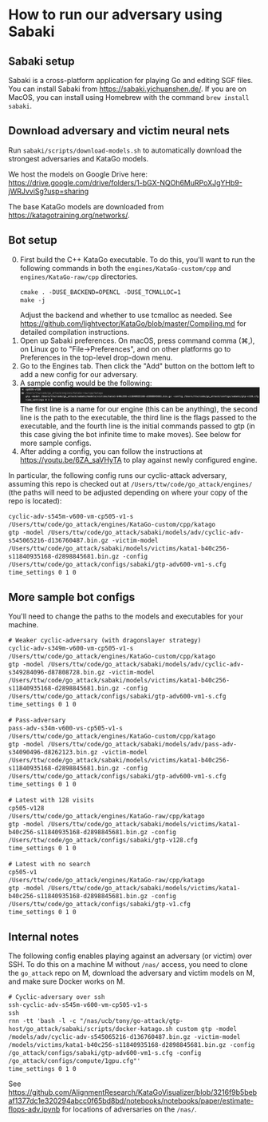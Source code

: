 # How to run our adversary using Sabaki

## Sabaki setup
Sabaki is a cross-platform application for playing Go and editing SGF files.
You can install Sabaki from https://sabaki.yichuanshen.de/.
If you are on MacOS, you can install using Homebrew with the command
`brew install sabaki`.

## Download adversary and victim neural nets
Run `sabaki/scripts/download-models.sh`
to automatically download the strongest adversaries and KataGo models.

We host the models on Google Drive here: https://drive.google.com/drive/folders/1-bGX-NQOh6MuRPoXJgYHb9-jWRJvviSg?usp=sharing

The base KataGo models are downloaded from https://katagotraining.org/networks/.

## Bot setup
0. First build the C++ KataGo executable.
   To do this, 
   you'll want to run the following commands in both the
   `engines/KataGo-custom/cpp`
   and
   `engines/KataGo-raw/cpp`
   directories.
   ```
   cmake . -DUSE_BACKEND=OPENCL -DUSE_TCMALLOC=1
   make -j
   ```
   Adjust the backend and whether to use tcmalloc as needed. See https://github.com/lightvector/KataGo/blob/master/Compiling.md for detailed compilation instructions.
1. Open up Sabaki preferences. On macOS, press command comma (⌘,), on Linux go to "File->Preferences", and on other platforms go to Preferences in the top-level drop-down menu. 
2. Go to the Engines tab. Then click the "Add" button on the bottom left to add a new config for our adversary.
3. A sample config would be the following:
  ![bot-config-screenshot](bot-config-screenshot.png)
  The first line is a name for our engine (this can be anything),
  the second line is the path to the executable,
  the third line is the flags passed to the executable,
  and the fourth line is the initial commands passed to gtp
  (in this case giving the bot infinite time to make moves).
  See below for more sample configs.
4. After adding a config, you can follow the instructions at https://youtu.be/6ZA_saVHyTA to play against newly configured engine.

In particular, the following config runs our cyclic-attack adversary, assuming
this repo is checked out at `/Users/ttw/code/go_attack/engines/` (the paths will
need to be adjusted depending on where your copy of the repo is located):
```
cyclic-adv-s545m-v600-vm-cp505-v1-s
/Users/ttw/code/go_attack/engines/KataGo-custom/cpp/katago
gtp -model /Users/ttw/code/go_attack/sabaki/models/adv/cyclic-adv-s545065216-d136760487.bin.gz -victim-model /Users/ttw/code/go_attack/sabaki/models/victims/kata1-b40c256-s11840935168-d2898845681.bin.gz -config /Users/ttw/code/go_attack/configs/sabaki/gtp-adv600-vm1-s.cfg
time_settings 0 1 0
```

## More sample bot configs
You'll need to change the paths to the models and executables for your machine.
```
# Weaker cyclic-adversary (with dragonslayer strategy)
cyclic-adv-s349m-v600-vm-cp505-v1-s
/Users/ttw/code/go_attack/engines/KataGo-custom/cpp/katago
gtp -model /Users/ttw/code/go_attack/sabaki/models/adv/cyclic-adv-s349284096-d87808728.bin.gz -victim-model /Users/ttw/code/go_attack/sabaki/models/victims/kata1-b40c256-s11840935168-d2898845681.bin.gz -config /Users/ttw/code/go_attack/configs/sabaki/gtp-adv600-vm1-s.cfg
time_settings 0 1 0

# Pass-adversary
pass-adv-s34m-v600-vs-cp505-v1-s
/Users/ttw/code/go_attack/engines/KataGo-custom/cpp/katago
gtp -model /Users/ttw/code/go_attack/sabaki/models/adv/pass-adv-s34090496-d8262123.bin.gz -victim-model /Users/ttw/code/go_attack/sabaki/models/victims/kata1-b40c256-s11840935168-d2898845681.bin.gz -config /Users/ttw/code/go_attack/configs/sabaki/gtp-adv600-vm1-s.cfg 
time_settings 0 1 0

# Latest with 128 visits
cp505-v128
/Users/ttw/code/go_attack/engines/KataGo-raw/cpp/katago
gtp -model /Users/ttw/code/go_attack/sabaki/models/victims/kata1-b40c256-s11840935168-d2898845681.bin.gz -config /Users/ttw/code/go_attack/configs/sabaki/gtp-v128.cfg
time_settings 0 1 0

# Latest with no search
cp505-v1
/Users/ttw/code/go_attack/engines/KataGo-raw/cpp/katago
gtp -model /Users/ttw/code/go_attack/sabaki/models/victims/kata1-b40c256-s11840935168-d2898845681.bin.gz -config /Users/ttw/code/go_attack/configs/sabaki/gtp-v1.cfg
time_settings 0 1 0
```

## Internal notes
The following config enables playing against an adversary (or victim) over SSH.
To do this on a machine M without `/nas/` access,
you need to clone the `go_attack` repo on M,
download the adversary and victim models on M,
and make sure Docker works on M.
```
# Cyclic-adversary over ssh
ssh-cyclic-adv-s545m-v600-vm-cp505-v1-s
ssh
rnn -tt 'bash -l -c "/nas/ucb/tony/go-attack/gtp-host/go_attack/sabaki/scripts/docker-katago.sh custom gtp -model /models/adv/cyclic-adv-s545065216-d136760487.bin.gz -victim-model /models/victims/kata1-b40c256-s11840935168-d2898845681.bin.gz -config /go_attack/configs/sabaki/gtp-adv600-vm1-s.cfg -config /go_attack/configs/compute/1gpu.cfg"'
time_settings 0 1 0
```

See https://github.com/AlignmentResearch/KataGoVisualizer/blob/3216f9b5bebaf1377dc1e320294abcc0f65bd8bd/notebooks/notebooks/paper/estimate-flops-adv.ipynb for locations of adversaries on the `/nas/`.
